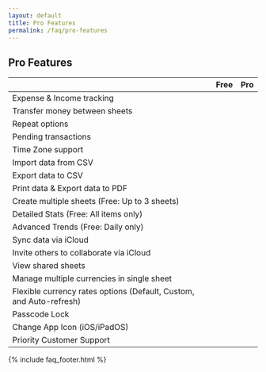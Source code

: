 ```yaml
---
layout: default
title: Pro Features
permalink: /faq/pro-features
---
```


## Pro Features

<div class="table-responsive">
    <table class="table table-striped table-bordered" data-bs-theme="dark">
        <thead>
            <tr>
                <th scope="col"><i class="bi bi-table" style="color: slategray;"></i></th>
                <th scope="col">Free</th>
                <th scope="col">Pro</th>
            </tr>
        </thead>
        <tbody>
            <tr>
                <td>Expense & Income tracking</td>
                <td><i class="bi bi-check-circle-fill" style="color: mediumseagreen;"></i></td>
                <td><i class="bi bi-check-circle-fill" style="color: mediumseagreen;"></i></td>
            </tr>
            <tr>
                <td>Transfer money between sheets</td>
                <td><i class="bi bi-check-circle-fill" style="color: mediumseagreen;"></i></td>
                <td><i class="bi bi-check-circle-fill" style="color: mediumseagreen;"></i></td>
            </tr>
            <tr>
                <td>Repeat options</td>
                <td><i class="bi bi-check-circle-fill" style="color: mediumseagreen;"></i></td>
                <td><i class="bi bi-check-circle-fill" style="color: mediumseagreen;"></i></td>
            </tr>
            <tr>
                <td>Pending transactions</td>
                <td><i class="bi bi-check-circle-fill" style="color: mediumseagreen;"></i></td>
                <td><i class="bi bi-check-circle-fill" style="color: mediumseagreen;"></i></td>
            </tr>
            <tr>
                <td>Time Zone support</td>
                <td><i class="bi bi-check-circle-fill" style="color: mediumseagreen;"></i></td>
                <td><i class="bi bi-check-circle-fill" style="color: mediumseagreen;"></i></td>
            </tr>
            <tr>
                <td>Import data from CSV</td>
                <td><i class="bi bi-check-circle-fill" style="color: mediumseagreen;"></i></td>
                <td><i class="bi bi-check-circle-fill" style="color: mediumseagreen;"></i></td>
            </tr>
            <tr>
                <td>Export data to CSV</td>
                <td><i class="bi bi-check-circle-fill" style="color: mediumseagreen;"></i></td>
                <td><i class="bi bi-check-circle-fill" style="color: mediumseagreen;"></i></td>
            </tr>
            <tr>
                <td>Print data & Export data to PDF</td>
                <td><i class="bi bi-check-circle-fill" style="color: mediumseagreen;"></i></td>
                <td><i class="bi bi-check-circle-fill" style="color: mediumseagreen;"></i></td>
            </tr>
            <tr>
                <td>Create multiple sheets (Free: Up to 3 sheets)</td>
                <td><i class="bi bi-circle-half" style="color: mediumseagreen;"></i></td>
                <td><i class="bi bi-check-circle-fill" style="color: mediumseagreen;"></i></td>
            </tr>
            <tr>
                <td>Detailed Stats (Free: All items only)</td>
                <td><i class="bi bi-circle-half" style="color: mediumseagreen;"></i></td>
                <td><i class="bi bi-check-circle-fill" style="color: mediumseagreen;"></i></td>
            </tr>
            <tr>
                <td>Advanced Trends (Free: Daily only)</td>
                <td><i class="bi bi-circle-half" style="color: mediumseagreen;"></i></td>
                <td><i class="bi bi-check-circle-fill" style="color: mediumseagreen;"></i></td>
            </tr>
            <tr>
                <td>Sync data via iCloud</td>
                <td><i class="bi bi-circle" style="color: mediumseagreen;"></i></td>
                <td><i class="bi bi-check-circle-fill" style="color: mediumseagreen;"></i></td>
            </tr>
            <tr>
                <td>Invite others to collaborate via iCloud</td>
                <td><i class="bi bi-circle" style="color: mediumseagreen;"></i></td>
                <td><i class="bi bi-check-circle-fill" style="color: mediumseagreen;"></i></td>
            </tr>
            <tr>
                <td>View shared sheets</td>
                <td><i class="bi bi-circle" style="color: mediumseagreen;"></i></td>
                <td><i class="bi bi-check-circle-fill" style="color: mediumseagreen;"></i></td>
            </tr>
            <tr>
                <td>Manage multiple currencies in single sheet</td>
                <td><i class="bi bi-circle" style="color: mediumseagreen;"></i></td>
                <td><i class="bi bi-check-circle-fill" style="color: mediumseagreen;"></i></td>
            </tr>
            <tr>
                <td>Flexible currency rates options (Default, Custom, and Auto-refresh)</td>
                <td><i class="bi bi-circle" style="color: mediumseagreen;"></i></td>
                <td><i class="bi bi-check-circle-fill" style="color: mediumseagreen;"></i></td>
            </tr>
            <tr>
                <td>Passcode Lock</td>
                <td><i class="bi bi-circle" style="color: mediumseagreen;"></i></td>
                <td><i class="bi bi-check-circle-fill" style="color: mediumseagreen;"></i></td>
            </tr>
            <tr>
                <td>Change App Icon (iOS/iPadOS)</td>
                <td><i class="bi bi-circle" style="color: mediumseagreen;"></i></td>
                <td><i class="bi bi-check-circle-fill" style="color: mediumseagreen;"></i></td>
            </tr>
            <tr>
                <td>Priority Customer Support</td>
                <td><i class="bi bi-circle" style="color: mediumseagreen;"></i></td>
                <td><i class="bi bi-check-circle-fill" style="color: mediumseagreen;"></i></td>
            </tr>
        </tbody>
    </table>
</div>

{% include faq_footer.html %}

